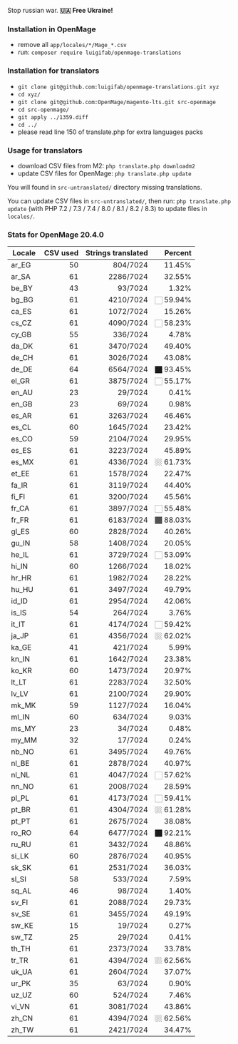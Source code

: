 Stop russian war. **🇺🇦 Free Ukraine!**

### Installation in OpenMage

- remove all `app/locales/*/Mage_*.csv`
- run: `composer require luigifab/openmage-translations`

### Installation for translators

- `git clone git@github.com:luigifab/openmage-translations.git xyz`
- `cd xyz/`
- `git clone git@github.com:OpenMage/magento-lts.git src-openmage`
- `cd src-openmage/`
- `git apply ../1359.diff`
- `cd ../`
- please read line 150 of translate.php for extra languages packs

### Usage for translators

- download CSV files from M2: `php translate.php downloadm2`
- update CSV files for OpenMage: `php translate.php update`

You will found in `src-untranslated/` directory missing translations.

You can update CSV files in `src-untranslated/`, then run: `php translate.php update` (with PHP 7.2 / 7.3 / 7.4 / 8.0 / 8.1 / 8.2 / 8.3) to update files in `locales/`.

### Stats for OpenMage 20.4.0

| Locale  | CSV used | Strings translated | Percent    |
| ------- | --------:| ------------------:| ----------:|
| ar_EG   |       50 |           804/7024 |     11.45% |
| ar_SA   |       61 |          2286/7024 |     32.55% |
| be_BY   |       43 |            93/7024 |      1.32% |
| bg_BG   |       61 |          4210/7024 | 🏻  59.94% |
| ca_ES   |       61 |          1072/7024 |     15.26% |
| cs_CZ   |       61 |          4090/7024 | 🏻  58.23% |
| cy_GB   |       55 |           336/7024 |      4.78% |
| da_DK   |       61 |          3470/7024 |     49.40% |
| de_CH   |       61 |          3026/7024 |     43.08% |
| de_DE   |       64 |          6564/7024 | 🏿  93.45% |
| el_GR   |       61 |          3875/7024 | 🏻  55.17% |
| en_AU   |       23 |            29/7024 |      0.41% |
| en_GB   |       23 |            69/7024 |      0.98% |
| es_AR   |       61 |          3263/7024 |     46.46% |
| es_CL   |       60 |          1645/7024 |     23.42% |
| es_CO   |       59 |          2104/7024 |     29.95% |
| es_ES   |       61 |          3223/7024 |     45.89% |
| es_MX   |       61 |          4336/7024 | 🏼  61.73% |
| et_EE   |       61 |          1578/7024 |     22.47% |
| fa_IR   |       61 |          3119/7024 |     44.40% |
| fi_FI   |       61 |          3200/7024 |     45.56% |
| fr_CA   |       61 |          3897/7024 | 🏻  55.48% |
| fr_FR   |       61 |          6183/7024 | 🏾  88.03% |
| gl_ES   |       60 |          2828/7024 |     40.26% |
| gu_IN   |       58 |          1408/7024 |     20.05% |
| he_IL   |       61 |          3729/7024 | 🏻  53.09% |
| hi_IN   |       60 |          1266/7024 |     18.02% |
| hr_HR   |       61 |          1982/7024 |     28.22% |
| hu_HU   |       61 |          3497/7024 |     49.79% |
| id_ID   |       61 |          2954/7024 |     42.06% |
| is_IS   |       54 |           264/7024 |      3.76% |
| it_IT   |       61 |          4174/7024 | 🏻  59.42% |
| ja_JP   |       61 |          4356/7024 | 🏼  62.02% |
| ka_GE   |       41 |           421/7024 |      5.99% |
| kn_IN   |       61 |          1642/7024 |     23.38% |
| ko_KR   |       60 |          1473/7024 |     20.97% |
| lt_LT   |       61 |          2283/7024 |     32.50% |
| lv_LV   |       61 |          2100/7024 |     29.90% |
| mk_MK   |       59 |          1127/7024 |     16.04% |
| ml_IN   |       60 |           634/7024 |      9.03% |
| ms_MY   |       23 |            34/7024 |      0.48% |
| my_MM   |       32 |            17/7024 |      0.24% |
| nb_NO   |       61 |          3495/7024 |     49.76% |
| nl_BE   |       61 |          2878/7024 |     40.97% |
| nl_NL   |       61 |          4047/7024 | 🏻  57.62% |
| nn_NO   |       61 |          2008/7024 |     28.59% |
| pl_PL   |       61 |          4173/7024 | 🏻  59.41% |
| pt_BR   |       61 |          4304/7024 | 🏼  61.28% |
| pt_PT   |       61 |          2675/7024 |     38.08% |
| ro_RO   |       64 |          6477/7024 | 🏿  92.21% |
| ru_RU   |       61 |          3432/7024 |     48.86% |
| si_LK   |       60 |          2876/7024 |     40.95% |
| sk_SK   |       61 |          2531/7024 |     36.03% |
| sl_SI   |       58 |           533/7024 |      7.59% |
| sq_AL   |       46 |            98/7024 |      1.40% |
| sv_FI   |       61 |          2088/7024 |     29.73% |
| sv_SE   |       61 |          3455/7024 |     49.19% |
| sw_KE   |       15 |            19/7024 |      0.27% |
| sw_TZ   |       25 |            29/7024 |      0.41% |
| th_TH   |       61 |          2373/7024 |     33.78% |
| tr_TR   |       61 |          4394/7024 | 🏼  62.56% |
| uk_UA   |       61 |          2604/7024 |     37.07% |
| ur_PK   |       35 |            63/7024 |      0.90% |
| uz_UZ   |       60 |           524/7024 |      7.46% |
| vi_VN   |       61 |          3081/7024 |     43.86% |
| zh_CN   |       61 |          4394/7024 | 🏼  62.56% |
| zh_TW   |       61 |          2421/7024 |     34.47% |
